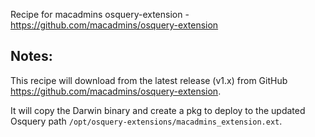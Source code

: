 Recipe for macadmins osquery-extension - https://github.com/macadmins/osquery-extension

## Notes:

This recipe will download from the latest release (v1.x) from GitHub https://github.com/macadmins/osquery-extension.

It will copy the Darwin binary and create a pkg to deploy to the updated Osquery path `/opt/osquery-extensions/macadmins_extension.ext`.
